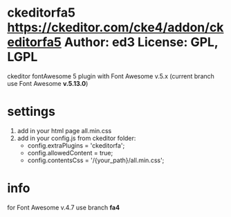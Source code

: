 # ckeditorfa5  https://ckeditor.com/cke4/addon/ckeditorfa5 Author: ed3 License: GPL, LGPL

ckeditor fontAwesome 5 plugin with Font Awesome v.5.x (current branch use Font Awesome **v.5.13.0**)

# settings
1. add in your html page all.min.css
2. add in your config.js from ckeditor folder:
   - config.extraPlugins = 'ckeditorfa';
   - config.allowedContent = true;
   - config.contentsCss = '/{your_path}/all.min.css';

# info
for Font Awesome v.4.7 use branch **fa4**
